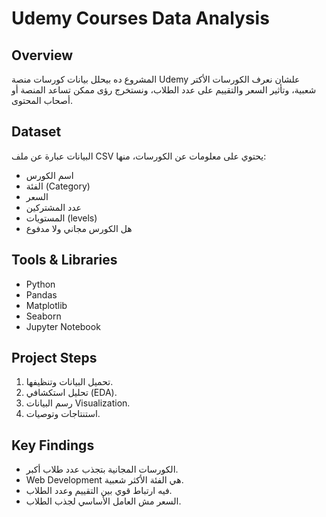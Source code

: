 #  Udemy Courses Data Analysis

##  Overview

المشروع ده بيحلل بيانات كورسات منصة Udemy علشان نعرف الكورسات الأكتر شعبية، وتأثير السعر والتقييم على عدد الطلاب، ونستخرج رؤى ممكن تساعد المنصة أو أصحاب المحتوى.

##  Dataset

البيانات عبارة عن ملف CSV يحتوي على معلومات عن الكورسات، منها:
- اسم الكورس
- الفئة (Category)
- السعر
- عدد المشتركين
- المستويات (levels)
- هل الكورس مجاني ولا مدفوع

## Tools & Libraries

- Python
- Pandas
- Matplotlib
- Seaborn
- Jupyter Notebook

##  Project Steps

1. تحميل البيانات وتنظيفها.
2. تحليل استكشافي (EDA).
3. رسم البيانات Visualization.
4. استنتاجات وتوصيات.

##  Key Findings

- الكورسات المجانية بتجذب عدد طلاب أكبر.
- Web Development هي الفئة الأكثر شعبية.
- فيه ارتباط قوي بين التقييم وعدد الطلاب.
- السعر مش العامل الأساسي لجذب الطلاب.
